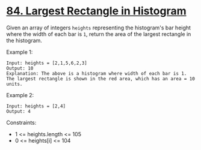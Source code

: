 # [84. Largest Rectangle in Histogram](https://leetcode.com/problems/largest-rectangle-in-histogram/description/)

Given an array of integers `heights` representing the histogram's bar height where the width of each bar is `1`, return the area of the largest rectangle in the histogram.

 

Example 1:

    Input: heights = [2,1,5,6,2,3]
    Output: 10
    Explanation: The above is a histogram where width of each bar is 1.
    The largest rectangle is shown in the red area, which has an area = 10 units.

Example 2:

    Input: heights = [2,4]
    Output: 4
 

Constraints:

* 1 <= heights.length <= 105
* 0 <= heights[i] <= 104